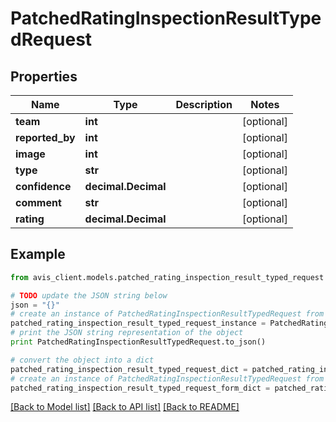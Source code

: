 # PatchedRatingInspectionResultTypedRequest


## Properties

Name | Type | Description | Notes
------------ | ------------- | ------------- | -------------
**team** | **int** |  | [optional] 
**reported_by** | **int** |  | [optional] 
**image** | **int** |  | [optional] 
**type** | **str** |  | [optional] 
**confidence** | **decimal.Decimal** |  | [optional] 
**comment** | **str** |  | [optional] 
**rating** | **decimal.Decimal** |  | [optional] 

## Example

```python
from avis_client.models.patched_rating_inspection_result_typed_request import PatchedRatingInspectionResultTypedRequest

# TODO update the JSON string below
json = "{}"
# create an instance of PatchedRatingInspectionResultTypedRequest from a JSON string
patched_rating_inspection_result_typed_request_instance = PatchedRatingInspectionResultTypedRequest.from_json(json)
# print the JSON string representation of the object
print PatchedRatingInspectionResultTypedRequest.to_json()

# convert the object into a dict
patched_rating_inspection_result_typed_request_dict = patched_rating_inspection_result_typed_request_instance.to_dict()
# create an instance of PatchedRatingInspectionResultTypedRequest from a dict
patched_rating_inspection_result_typed_request_form_dict = patched_rating_inspection_result_typed_request.from_dict(patched_rating_inspection_result_typed_request_dict)
```
[[Back to Model list]](../README.md#documentation-for-models) [[Back to API list]](../README.md#documentation-for-api-endpoints) [[Back to README]](../README.md)


